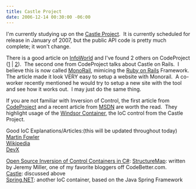 ```yaml
---
title: Castle Project
date: 2006-12-14 00:30:00 -06:00
---
```


I'm currently studying up on the [Castle Project](http://www.castleproject.org/).  It is currently scheduled for release in January of 2007, but the public API code is pretty much complete; it won't change.

There is a good article on [InfoWorld](http://www.infoworld.com/article/06/11/21/HNcastleproject_1.html) and I've found 2 others on CodeProject ([1](http://www.codeproject.com/cs/design/introducingcastle.asp) | [2](http://www.codeproject.com/cs/design/introducingcastleii.asp)).  The second one from CodeProject talks about Castle on Rails.  I believe this is now called [MonoRail](http://www.castleproject.org/monorail/index.html), mimicing the [Ruby on Rails](http://www.rubyonrails.org/) Framework.  The article made it look VERY easy to setup a website with Monorail.  A co-worker recently mentioned he would try to setup a new site with the tool and see how it works out.  I may just do the same thing.

If you are not familiar with Inversion of Control, the first article from [CodeProject](http://www.codeproject.com/) and a recent article from [MSDN](http://msdn2.microsoft.com/en-us/library/aa973811.aspx) are worth the read.  They highlight usage of the [Windsor Container](http://www.castleproject.org/container/index.html), the IoC control from the Castle Project.

Good IoC Explanations/Articles:(this will be updated throughout today)  
[Martin Fowler](http://www.martinfowler.com/articles/injection.html)  
[Wikipedia](http://en.wikipedia.org/wiki/Inversion_of_control)  
[DevX](http://www.devx.com/Java/Article/27583)

[Open Source Inversion of Control Containers in C#](http://csharp-source.net/open-source/containers):
[StructureMap](http://structuremap.sourceforge.net/Default.htm): written by Jeremy Miller, one of my favorite bloggers off CodeBetter.com.  
[Castle](http://www.castleproject.org/): discussed above  
[Spring.NET](http://www.springframework.net/news.html): another IoC container, based on the Java Spring Framework
